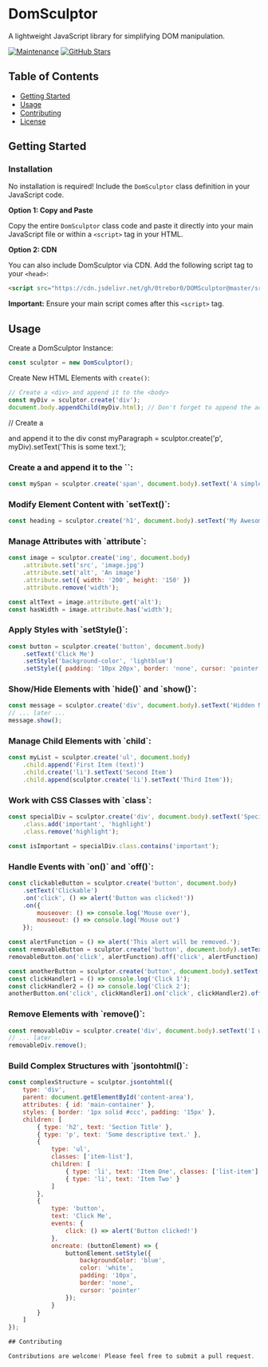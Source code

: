 # DomSculptor

A lightweight JavaScript library for simplifying DOM manipulation.

[![Maintenance](https://img.shields.io/badge/Maintained%3F-yes-green.svg)](https://GitHub.com/0trebor0/DOMSculptor/graphs/commit-activity)
[![GitHub Stars](https://img.shields.io/github/stars/0trebor0/DOMSculptor?style=social)](https://github.com/0trebor0/DOMSculptor/stargazers)

## Table of Contents

- [Getting Started](#getting-started)
- [Usage](#usage)
- [Contributing](#contributing)
- [License](#license)

## Getting Started

### Installation

No installation is required! Include the `DomSculptor` class definition in your JavaScript code.

**Option 1: Copy and Paste**

Copy the entire `DomSculptor` class code and paste it directly into your main JavaScript file or within a `<script>` tag in your HTML.

**Option 2: CDN**

You can also include DomSculptor via CDN. Add the following script tag to your `<head>`:

```html
<script src="https://cdn.jsdelivr.net/gh/0trebor0/DOMSculptor@master/src/index.js"></script>
```

**Important:** Ensure your main script comes after this `<script>` tag.

## Usage

Create a DomSculptor Instance:

```javascript
const sculptor = new DomSculptor();
```

Create New HTML Elements with `create()`:

```javascript
// Create a <div> and append it to the <body>
const myDiv = sculptor.create('div');
document.body.appendChild(myDiv.html); // Don't forget to append the actual HTML element
```

// Create a <p> and append it to the div
const myParagraph = sculptor.create('p', myDiv).setText('This is some text.');

### Create a <span> and append it to the \`<body>\`:

```javascript
const mySpan = sculptor.create('span', document.body).setText('A simple span.');
```

### Modify Element Content with \`setText()\`:

```javascript
const heading = sculptor.create('h1', document.body).setText('My Awesome Title');
```

### Manage Attributes with \`attribute\`:

```javascript
const image = sculptor.create('img', document.body)
    .attribute.set('src', 'image.jpg')
    .attribute.set('alt', 'An image')
    .attribute.set({ width: '200', height: '150' })
    .attribute.remove('width');

const altText = image.attribute.get('alt');
const hasWidth = image.attribute.has('width');
```

### Apply Styles with \`setStyle()\`:

```javascript
const button = sculptor.create('button', document.body)
    .setText('Click Me')
    .setStyle('background-color', 'lightblue')
    .setStyle({ padding: '10px 20px', border: 'none', cursor: 'pointer' });
```

### Show/Hide Elements with \`hide()\` and \`show()\`:

```javascript
const message = sculptor.create('div', document.body).setText('Hidden Message').hide();
// ... later ...
message.show();
```

### Manage Child Elements with \`child\`:

```javascript
const myList = sculptor.create('ul', document.body)
    .child.append('First Item (text)')
    .child.create('li').setText('Second Item')
    .child.append(sculptor.create('li').setText('Third Item'));
```

### Work with CSS Classes with \`class\`:

```javascript
const specialDiv = sculptor.create('div', document.body).setText('Special')
    .class.add('important', 'highlight')
    .class.remove('highlight');

const isImportant = specialDiv.class.contains('important');
```

### Handle Events with \`on()\` and \`off()\`:

```javascript
const clickableButton = sculptor.create('button', document.body)
    .setText('Clickable')
    .on('click', () => alert('Button was clicked!'))
    .on({
        mouseover: () => console.log('Mouse over'),
        mouseout: () => console.log('Mouse out')
    });

const alertFunction = () => alert('This alert will be removed.');
const removableButton = sculptor.create('button', document.body).setText('Removable Alert');
removableButton.on('click', alertFunction).off('click', alertFunction);

const anotherButton = sculptor.create('button', document.body).setText('Multiple Clicks');
const clickHandler1 = () => console.log('Click 1');
const clickHandler2 = () => console.log('Click 2');
anotherButton.on('click', clickHandler1).on('click', clickHandler2).off('click');
```

### Remove Elements with \`remove()\`:

```javascript
const removableDiv = sculptor.create('div', document.body).setText('I will be removed.');
// ... later ...
removableDiv.remove();
```

### Build Complex Structures with \`jsontohtml()\`:

```javascript
const complexStructure = sculptor.jsontohtml({
    type: 'div',
    parent: document.getElementById('content-area'),
    attributes: { id: 'main-container' },
    styles: { border: '1px solid #ccc', padding: '15px' },
    children: [
        { type: 'h2', text: 'Section Title' },
        { type: 'p', text: 'Some descriptive text.' },
        {
            type: 'ul',
            classes: ['item-list'],
            children: [
                { type: 'li', text: 'Item One', classes: ['list-item'] },
                { type: 'li', text: 'Item Two' }
            ]
        },
        {
            type: 'button',
            text: 'Click Me',
            events: { 
                click: () => alert('Button clicked!') 
            },
            oncreate: (buttonElement) => {
                buttonElement.setStyle({
                    backgroundColor: 'blue',
                    color: 'white',
                    padding: '10px',
                    border: 'none',
                    cursor: 'pointer'
                });
            }
        }
    ]
});

## Contributing

Contributions are welcome! Please feel free to submit a pull request.
